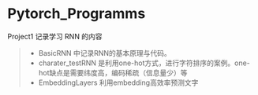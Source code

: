 # Pytorch_Programms
Project1 记录学习 RNN 的内容
> - BasicRNN 中记录RNN的基本原理与代码。
> - charater_testRNN 是利用one-hot方式，进行字符排序的案例。one-hot缺点是需要纬度高，编码稀疏（信息量少）等
> - EmbeddingLayers 利用embedding高效率预测文字
